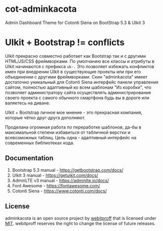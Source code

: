 # cot-adminkacota
Admin Dashboard Theme for Cotonti Siena on BootStrap 5.3 &amp; UIkit 3
###
# UIkit + Bootstrap != conflicts
UIkit прекрасно совместно работает как Bootstrap так и с другими HTML/JS/CSS фреймворками. 
По умолчанию все классы и атрибуты в UIkit начинаются с префикса <code>uk-.</code> Это позволяет избежать конфликтов имен при внедрении UIkit в существующие проекты или при его объединении с другими фреймворками.
Скин "adminkacota" имеет достаточно уникальный для Cotonti Siena интерфейс панели управления сайтом, полностью адаптивный ко всем шаблонам "Из коробки", что позволяет администратору сайта осуществлять администрирование своего проекта с самого обычного смартфона будь вы в дороге или валяетесь на диване.

UIkit + Bootstrap личное мое мнение - это прекрасная компания, которые чётко друг-друга дополняют.

Проделана огромная работа по переработке шаблонов, да-бы в максимальной степени избавиться от табличной верстки и всевозможных таблиц. Цель одна - адаптивный интерфейс на современных библиотеках кода.
###


## Documentation

1. Bootstrap 5.3 manual - https://getbootstrap.com/docs/
2. UIkit 3 manual - https://getuikit.com/docs/
3. AdminLTE v3 manual - https://adminlte.io/docs/
4. Font Awesome - https://fontawesome.com/
5. Cotonti Siena - https://www.cotonti.com/docs/

## License

adminkacota is an open source project by [webitproff](https://github.com/webitproff) that is licensed under [MIT](https://opensource.org/licenses/MIT).
webitproff reserves the right to change the license of future releases.

